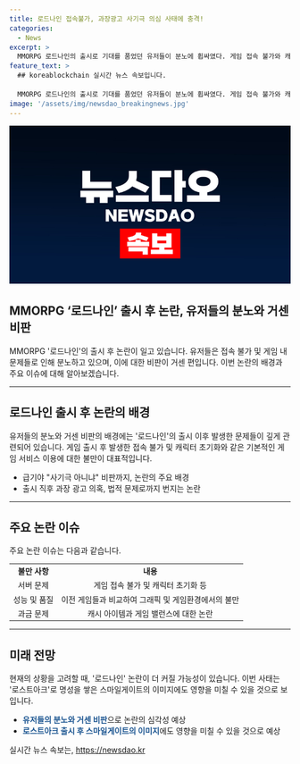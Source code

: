 ```yaml
---
title: 로드나인 접속불가, 과장광고 사기극 의심 사태에 충격!
categories:
  - News
excerpt: >
  MMORPG 로드나인의 출시로 기대를 품었던 유저들이 분노에 휩싸였다. 게임 접속 불가와 캐릭터 초기화 문제, 과도한 과금 등으로 사태가 심각해지자, 유저들은 이에 대한 불만을 터뜨렸다. 게임사의 운영 상황과 과금 체계에 대한 의문이 증폭되면서, 로드나인의 실체가 드러나고 있다. 이에 관심이 집중되면서, 게이머들의 분노와 불신이 커지고 있다.
feature_text: >
  ## koreablockchain 실시간 뉴스 속보입니다.

  MMORPG 로드나인의 출시로 기대를 품었던 유저들이 분노에 휩싸였다. 게임 접속 불가와 캐릭터 초기화 문제, 과도한 과금 등으로 사태가 심각해지자, 유저들은 이에 대한 불만을 터뜨렸다. 게임사의 운영 상황과 과금 체계에 대한 의문이 증폭되면서, 로드나인의 실체가 드러나고 있다. 이에 관심이 집중되면서, 게이머들의 분노와 불신이 커지고 있다.
image: '/assets/img/newsdao_breakingnews.jpg'
---
```


<p><img src="/assets/img/newsdao_breakingnews.jpg" alt="koreablockchain 속보" /></p>

<h2>MMORPG ‘로드나인’ 출시 후 논란, 유저들의 분노와 거센 비판</h2>

<p data-ke-size="size16">MMORPG '로드나인'의 출시 후 논란이 일고 있습니다. 유저들은 접속 불가 및 게임 내 문제들로 인해 분노하고 있으며, 이에 대한 비판이 거센 편입니다. 이번 논란의 배경과 주요 이슈에 대해 알아보겠습니다.</p>

<hr>

<h2 data-ke-size="size26">로드나인 출시 후 논란의 배경</h2>

<p data-ke-size="size16">유저들의 분노와 거센 비판의 배경에는 '로드나인'의 출시 이후 발생한 문제들이 깊게 관련되어 있습니다. 게임 출시 후 발생한 접속 불가 및 캐릭터 초기화와 같은 기본적인 게임 서비스 이용에 대한 불만이 대표적입니다.</p>

<ul>
  <li>급기야 "사기극 아니냐" 비판까지, 논란의 주요 배경</li>
  <li>출시 직후 과장 광고 의혹, 법적 문제로까지 번지는 논란</li>
</ul>

<hr>

<h2 data-ke-size="size26">주요 논란 이슈</h2>

<p data-ke-size="size16">주요 논란 이슈는 다음과 같습니다.</p>

<table>
  <tr>
    <td style="text-align: center; height: 17px;"><b>불만 사항</b></td>
    <td style="text-align: center; height: 17px;"><b>내용</b></td>
  </tr>
  <tr>
    <td style="text-align: center; height: 17px;">서버 문제</td>
    <td style="text-align: center; height: 17px;">게임 접속 불가 및 캐릭터 초기화 등</td>
  </tr>
  <tr>
    <td style="text-align: center; height: 17px;">성능 및 품질</td>
    <td style="text-align: center; height: 17px;">이전 게임들과 비교하여 그래픽 및 게임환경에서의 불만</td>
  </tr>
  <tr>
    <td style="text-align: center; height: 17px;">과금 문제</td>
    <td style="text-align: center; height: 17px;">캐시 아이템과 게임 밸런스에 대한 논란</td>
  </tr>
</table>

<hr>

<h2 data-ke-size="size26">미래 전망</h2>

<p data-ke-size="size16">현재의 상황을 고려할 때, '로드나인' 논란이 더 커질 가능성이 있습니다. 이번 사태는 '로스트아크'로 명성을 쌓은 스마일게이트의 이미지에도 영향을 미칠 수 있을 것으로 보입니다.</p>

<ul>
  <li><b><span style="color: #1a5490;">유저들의 분노와 거센 비판</span></b>으로 논란의 심각성 예상</li>
  <li><b><span style="color: #1a5490;">로스트아크 출시 후 스마일게이트의 이미지</span></b>에도 영향을 미칠 수 있을 것으로 예상</li>
</ul>

<p data-ke-size="size16"></p>
실시간 뉴스 속보는, <a href="https://newsdao.kr" rel="dofollow">https://newsdao.kr</a>


